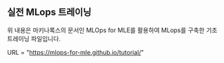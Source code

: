 ## 실전 MLops 트레이닝 

위 내용은 마키나록스의 문서인 MLOps for MLE를 활용하여 MLops를 구축한 기초 트레이닝 파일입니다. 

URL = "https://mlops-for-mle.github.io/tutorial/"

